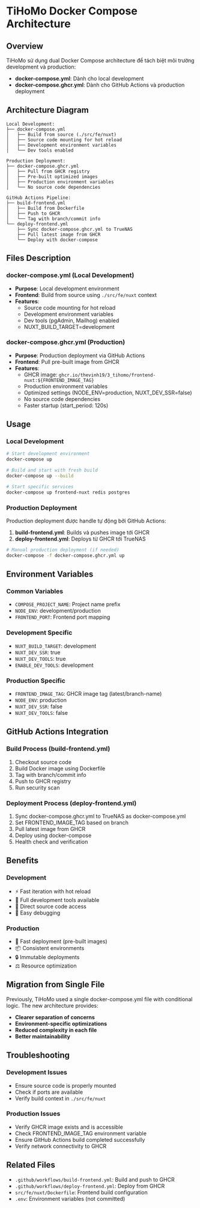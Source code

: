 # TiHoMo Docker Compose Architecture

## Overview

TiHoMo sử dụng dual Docker Compose architecture để tách biệt môi trường development và production:

- **docker-compose.yml**: Dành cho local development
- **docker-compose.ghcr.yml**: Dành cho GitHub Actions và production deployment

## Architecture Diagram

```
Local Development:
├── docker-compose.yml
│   ├── Build from source (./src/fe/nuxt)
│   ├── Source code mounting for hot reload
│   ├── Development environment variables
│   └── Dev tools enabled

Production Deployment:
├── docker-compose.ghcr.yml
│   ├── Pull from GHCR registry
│   ├── Pre-built optimized images
│   ├── Production environment variables
│   └── No source code dependencies

GitHub Actions Pipeline:
├── build-frontend.yml
│   ├── Build from Dockerfile
│   ├── Push to GHCR
│   └── Tag with branch/commit info
└── deploy-frontend.yml
    ├── Sync docker-compose.ghcr.yml to TrueNAS
    ├── Pull latest image from GHCR
    └── Deploy with docker-compose
```

## Files Description

### docker-compose.yml (Local Development)
- **Purpose**: Local development environment
- **Frontend**: Build from source using `./src/fe/nuxt` context
- **Features**:
  - Source code mounting for hot reload
  - Development environment variables
  - Dev tools (pgAdmin, Mailhog) enabled
  - NUXT_BUILD_TARGET=development

### docker-compose.ghcr.yml (Production)
- **Purpose**: Production deployment via GitHub Actions
- **Frontend**: Pull pre-built image from GHCR
- **Features**:
  - GHCR image: `ghcr.io/thevinh19/3_tihomo/frontend-nuxt:${FRONTEND_IMAGE_TAG}`
  - Production environment variables
  - Optimized settings (NODE_ENV=production, NUXT_DEV_SSR=false)
  - No source code dependencies
  - Faster startup (start_period: 120s)

## Usage

### Local Development
```bash
# Start development environment
docker-compose up

# Build and start with fresh build
docker-compose up --build

# Start specific services
docker-compose up frontend-nuxt redis postgres
```

### Production Deployment
Production deployment được handle tự động bởi GitHub Actions:

1. **build-frontend.yml**: Builds và pushes image tới GHCR
2. **deploy-frontend.yml**: Deploys từ GHCR tới TrueNAS

```bash
# Manual production deployment (if needed)
docker-compose -f docker-compose.ghcr.yml up
```

## Environment Variables

### Common Variables
- `COMPOSE_PROJECT_NAME`: Project name prefix
- `NODE_ENV`: development/production
- `FRONTEND_PORT`: Frontend port mapping

### Development Specific
- `NUXT_BUILD_TARGET`: development
- `NUXT_DEV_SSR`: true
- `NUXT_DEV_TOOLS`: true
- `ENABLE_DEV_TOOLS`: development

### Production Specific
- `FRONTEND_IMAGE_TAG`: GHCR image tag (latest/branch-name)
- `NODE_ENV`: production
- `NUXT_DEV_SSR`: false
- `NUXT_DEV_TOOLS`: false

## GitHub Actions Integration

### Build Process (build-frontend.yml)
1. Checkout source code
2. Build Docker image using Dockerfile
3. Tag with branch/commit info
4. Push to GHCR registry
5. Run security scan

### Deployment Process (deploy-frontend.yml)
1. Sync docker-compose.ghcr.yml to TrueNAS as docker-compose.yml
2. Set FRONTEND_IMAGE_TAG based on branch
3. Pull latest image from GHCR
4. Deploy using docker-compose
5. Health check and verification

## Benefits

### Development
- ⚡ Fast iteration with hot reload
- 🔧 Full development tools available
- 📁 Direct source code access
- 🐛 Easy debugging

### Production
- 🚀 Fast deployment (pre-built images)
- 📦 Consistent environments
- 🔒 Immutable deployments
- ⚖️ Resource optimization

## Migration from Single File

Previously, TiHoMo used a single docker-compose.yml file with conditional logic. The new architecture provides:

- **Clearer separation of concerns**
- **Environment-specific optimizations**
- **Reduced complexity in each file**
- **Better maintainability**

## Troubleshooting

### Development Issues
- Ensure source code is properly mounted
- Check if ports are available
- Verify build context in `./src/fe/nuxt`

### Production Issues
- Verify GHCR image exists and is accessible
- Check FRONTEND_IMAGE_TAG environment variable
- Ensure GitHub Actions build completed successfully
- Verify network connectivity to GHCR

## Related Files
- `.github/workflows/build-frontend.yml`: Build and push to GHCR
- `.github/workflows/deploy-frontend.yml`: Deploy from GHCR
- `src/fe/nuxt/Dockerfile`: Frontend build configuration
- `.env`: Environment variables (not committed)
